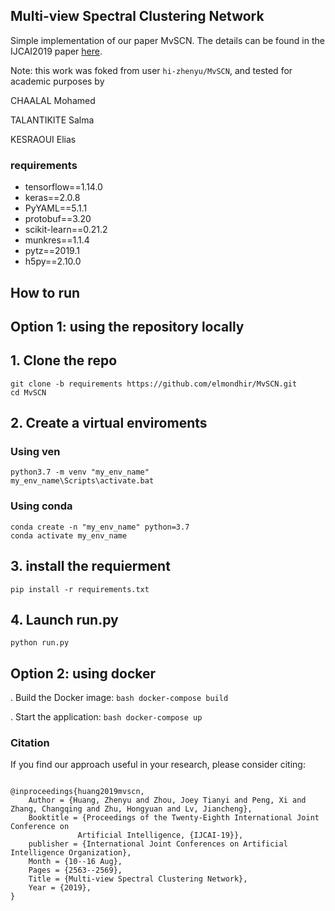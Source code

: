 ## Multi-view Spectral Clustering Network

Simple implementation of our paper MvSCN.
The details can be found in the IJCAI2019 paper [here](https://www.ijcai.org/proceedings/2019/356).

Note: this work was foked from user `hi-zhenyu/MvSCN`, and tested for academic purposes by

CHAALAL Mohamed 

TALANTIKITE Salma 

KESRAOUI Elias

### requirements
- tensorflow==1.14.0
- keras==2.0.8
- PyYAML==5.1.1
- protobuf==3.20
- scikit-learn==0.21.2
- munkres==1.1.4
- pytz==2019.1
- h5py==2.10.0

## How to run
## Option 1: using the repository locally  
## 1. Clone the repo
```
git clone -b requirements https://github.com/elmondhir/MvSCN.git
cd MvSCN
```

## 2. Create a virtual enviroments

### Using ven

```
python3.7 -m venv "my_env_name"
my_env_name\Scripts\activate.bat
```
### Using conda
```
conda create -n "my_env_name" python=3.7
conda activate my_env_name
```

## 3. install the requierment

```
pip install -r requirements.txt
```

## 4. Launch run.py

```
python run.py
```

## Option 2: using docker

. Build the Docker image:
    ```bash
    docker-compose build
    ```

. Start the application:
    ```bash
    docker-compose up
    ```

### Citation

If you find our approach useful in your research, please consider citing:

```

@inproceedings{huang2019mvscn,
	Author = {Huang, Zhenyu and Zhou, Joey Tianyi and Peng, Xi and Zhang, Changqing and Zhu, Hongyuan and Lv, Jiancheng},
	Booktitle = {Proceedings of the Twenty-Eighth International Joint Conference on
               Artificial Intelligence, {IJCAI-19}},
	publisher = {International Joint Conferences on Artificial Intelligence Organization},  
	Month = {10--16 Aug},
	Pages = {2563--2569},
	Title = {Multi-view Spectral Clustering Network},
	Year = {2019},
}
```
